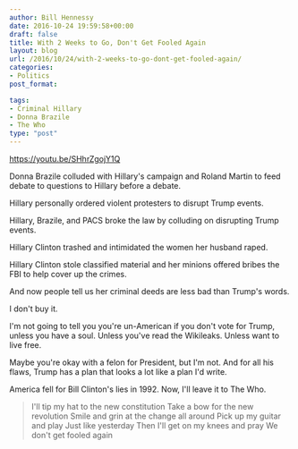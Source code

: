 ```yaml
---
author: Bill Hennessy
date: 2016-10-24 19:59:58+00:00
draft: false
title: With 2 Weeks to Go, Don't Get Fooled Again
layout: blog
url: /2016/10/24/with-2-weeks-to-go-dont-get-fooled-again/
categories:
- Politics
post_format:

tags:
- Criminal Hillary
- Donna Brazile
- The Who
type: "post"
---
```


https://youtu.be/SHhrZgojY1Q

Donna Brazile colluded with Hillary's campaign and Roland Martin to feed debate to questions to Hillary before a debate.

Hillary personally ordered violent protesters to disrupt Trump events.

Hillary, Brazile, and PACS broke the law by colluding on disrupting Trump events.

Hillary Clinton trashed and intimidated the women her husband raped.

Hillary Clinton stole classified material and her minions offered bribes the FBI to help cover up the crimes.

And now people tell us her criminal deeds are less bad than Trump's words.

I don't buy it.

I'm not going to tell you you're un-American if you don't vote for Trump, unless you have a soul. Unless you've read the Wikileaks. Unless want to live free.

Maybe you're okay with a felon for President, but I'm not. And for all his flaws, Trump has a plan that looks a lot like a plan I'd write.

America fell for Bill Clinton's lies in 1992. Now, I'll leave it to The Who.



> I'll tip my hat to the new constitution
Take a bow for the new revolution
Smile and grin at the change all around
Pick up my guitar and play
Just like yesterday
Then I'll get on my knees and pray
We don't get fooled again
